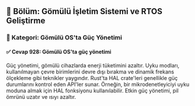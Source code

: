 ## 📘 Bölüm: Gömülü İşletim Sistemi ve RTOS Geliştirme
### 🔹 Kategori: Gömülü OS'ta Güç Yönetimi
#### ✅ Cevap 928: Gömülü OS'ta güç yönetimi

Güç yönetimi, gömülü cihazlarda enerji tüketimini azaltır. Uyku modları, kullanılmayan çevre birimlerini devre dışı bırakma ve dinamik frekans ölçekleme gibi teknikler yaygındır. Rust'ta HAL crate'leri genellikle güç durumlarını kontrol eden API'ler sunar. Örneğin, bir mikrodenetleyiciyi uyku moduna almak için HAL fonksiyonu kullanılabilir. Etkin güç yönetimi, pil ömrünü uzatır ve ısıyı azaltır.
